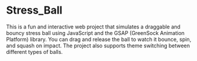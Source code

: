 # Stress_Ball
This is a fun and interactive web project that simulates a draggable and bouncy stress ball using JavaScript and the GSAP (GreenSock Animation Platform) library. You can drag and release the ball to watch it bounce, spin, and squash on impact. The project also supports theme switching between different types of balls.
